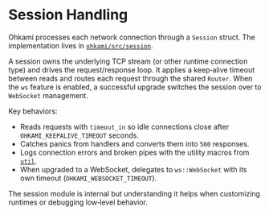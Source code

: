 # Session Handling

Ohkami processes each network connection through a `Session` struct. The implementation lives in [`ohkami/src/session`](../ohkami-0.24/ohkami/src/session/mod.rs).

A session owns the underlying TCP stream (or other runtime connection type) and drives the request/response loop. It applies a keep‑alive timeout between reads and routes each request through the shared `Router`. When the `ws` feature is enabled, a successful upgrade switches the session over to `WebSocket` management.

Key behaviors:

- Reads requests with `timeout_in` so idle connections close after `OHKAMI_KEEPALIVE_TIMEOUT` seconds.
- Catches panics from handlers and converts them into `500` responses.
- Logs connection errors and broken pipes with the utility macros from [`util`](../ohkami-0.24/ohkami/src/util.rs).
- When upgraded to a WebSocket, delegates to `ws::WebSocket` with its own timeout (`OHKAMI_WEBSOCKET_TIMEOUT`).

The session module is internal but understanding it helps when customizing runtimes or debugging low‑level behavior.
